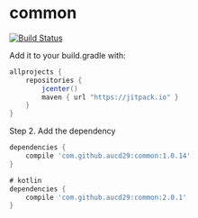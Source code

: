 # common
[![Build Status](https://travis-ci.org/aucd29/common.svg?branch=master)](https://travis-ci.org/aucd29/common)

Add it to your build.gradle with:
```gradle
allprojects {
    repositories {
        jcenter()
        maven { url "https://jitpack.io" }
    }
}
```

Step 2. Add the dependency

```gradle
dependencies {
    compile 'com.github.aucd29:common:1.0.14'
}
```
```gradle
# kotlin
dependencies {
    compile 'com.github.aucd29:common:2.0.1'
}
